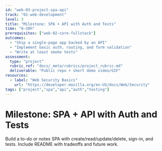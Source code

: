 ```yaml
---
id: "web-03-project-spa-api"
track: "01-web-development"
level: 3
title: "Milestone: SPA + API with Auth and Tests"
time: "6–10h"
prerequisites: ["web-02-core-fullstack"]
outcomes:
  - "Ship a single-page app backed by an API"
  - "Implement basic auth, routing, and form validation"
  - "Write at least smoke tests"
assessment:
  type: "project"
  rubric_ref: "docs/_meta/rubrics/project_rubric.md"
  deliverable: "Public repo + short demo video/GIF"
resources:
  - label: "Web Security Basics"
    url: "https://developer.mozilla.org/en-US/docs/Web/Security"
tags: ["project","spa","api","auth","testing"]
---
```


# Milestone: SPA + API with Auth and Tests

Build a to-do or notes SPA with create/read/update/delete, sign-in, and tests. Include README with tradeoffs and future work.